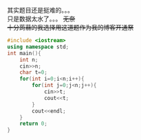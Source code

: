 其实题目还是挺难的。。。   
只是数据太水了。。。 ~~无奈~~   
~~十分蒟蒻的我选择用这道题作为我的博客开通祭~~
```cpp
#include <iostream>
using namespace std;
int main(){
    int n;
    cin>>n;
    char t=0;
    for(int i=0;i<n;i++){
        for(int j=0;j<n;j++){
            cin>>t;
            cout<<t;
        }
        cout<<endl;
    }
    return 0;
}
```